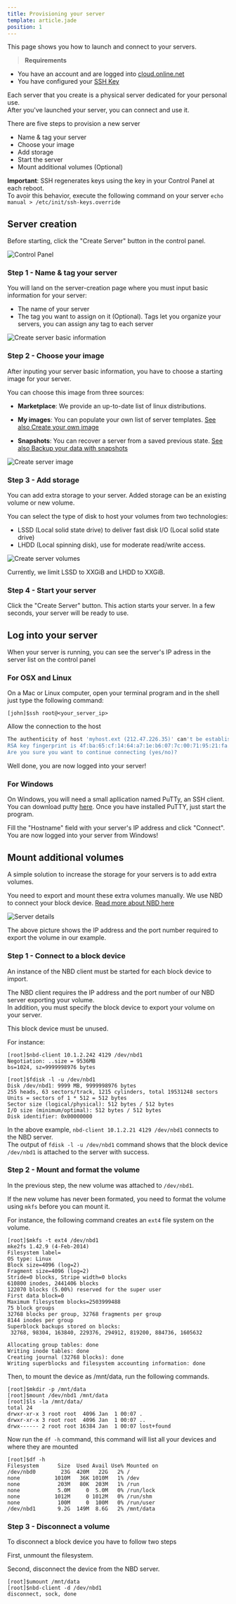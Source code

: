 ```yaml
---
title: Provisioning your server
template: article.jade
position: 1
---
```


This page shows you how to launch and connect to your servers.

> <strong>Requirements</strong>
- You have an account and are logged into [cloud.online.net](//cloud.online.net)
- You have configured your [SSH Key](/account/ssh_keys.html)


Each server that you create is a physical server dedicated for your personal use.<br/>
After you've launched your server, you can connect and use it.

There are five steps to provision a new server

- Name & tag your server
- Choose your image
- Add storage
- Start the server
- Mount additional volumes (Optional)

<strong>Important</strong>: SSH regenerates keys using the key in your Control Panel at each reboot.<br/>
To avoir this behavior, execute the following command on your server `echo manual > /etc/init/ssh-keys.override`

## Server creation

Before starting, click the "Create Server" button in the control panel.

![Control Panel](../../images/dashboard.png "Control Panel")

### Step 1 - Name & tag your server

You will land on the server-creation page where you must input basic information for your server:

- The name of your server
- The tag you want to assign on it (Optional). Tags let you organize your servers, you can assign any tag to each server

![Create server basic information](../../images/server_basic_information.png "Create server basic information")

### Step 2 - Choose your image

After inputing your server basic information, you have to choose a starting image for your server.

You can choose this image from three sources:

- <strong>Marketplace</strong>: We provide an up-to-date list of linux distributions.

- <strong>My images</strong>: You can populate your own list of server templates. [See also Create your own image](/howto/create_image.html)

- <strong>Snapshots</strong>: You can recover a server from a saved previous state. [See also Backup your data with snapshots](/howto/create_snapshot.html)

![Create server image](../../images/server_image.png "Create server image")

### Step 3 - Add storage

You can add extra storage to your server. Added storage can be an existing volume or new volume.

You can select the type of disk to host your volumes from two technologies:

- LSSD (Local solid state drive) to deliver fast disk I/O (Local solid state drive) 
- LHDD (Local spinning disk), use for moderate read/write access.

![Create server volumes](../../images/server_volume.png "Create server volumes")

Currently, we limit LSSD to XXGiB and LHDD to XXGiB.

### Step 4 - Start your server

Click the "Create Server" button. This action starts your server. In a few seconds, your server will be ready to use.

## Log into your server

When your server is running, you can see the server's IP adress in the server list on the control panel

### For OSX and Linux

On a Mac or Linux computer, open your terminal program and in the shell just type the following command:

```
[john]$ssh root@<your_server_ip>
```

Allow the connection to the host<br/>
```sh
The authenticity of host 'myhost.ext (212.47.226.35)' can't be established.
RSA key fingerprint is 4f:ba:65:cf:14:64:a7:1e:b6:07:7c:00:71:95:21:fa.
Are you sure you want to continue connecting (yes/no)?
```

Well done, you are now logged into your server!

### For Windows

On Windows, you will need a small apllication named PuTTy, an SSH client. You can download putty [here](http://www.chiark.greenend.org.uk/~sgtatham/putty/download.html).
Once you have installed PuTTY, just start the program.

Fill the "Hostname" field with your server's IP address and click "Connect". You are now logged into your server from Windows!

## Mount additional volumes

A simple solution to increase the storage for your servers is to add extra volumes.

You need to export and mount these extra volumes manually.
We use NBD to connect your block device. [Read more about NBD here]()


![Server details](../../images/server_details.png "Server details")

The above picture shows the IP address and the port number required to export the volume in our example.

### Step 1 - Connect to a block device

An instance of the NBD client must be started for each block device to import.

The NBD client requires the IP address and the port number of our NBD server exporting your volume.<br/>
In addition, you must specify the block device to export your volume on your server.

This block device must be unused.

For instance: 
```
[root]$nbd-client 10.1.2.242 4129 /dev/nbd1
Negotiation: ..size = 9536MB
bs=1024, sz=9999998976 bytes

[root]$fdisk -l -u /dev/nbd1
Disk /dev/nbd1: 9999 MB, 9999998976 bytes
255 heads, 63 sectors/track, 1215 cylinders, total 19531248 sectors
Units = sectors of 1 * 512 = 512 bytes
Sector size (logical/physical): 512 bytes / 512 bytes
I/O size (minimum/optimal): 512 bytes / 512 bytes
Disk identifier: 0x00000000

```

In the above example, `nbd-client 10.1.2.21 4129 /dev/nbd1` connects to the NBD server.<br/>
The output of `fdisk -l -u /dev/nbd1` command shows that the block device `/dev/nbd1` is attached to the server with success.

### Step 2 - Mount and format the volume

In the previous step, the new volume was attached to `/dev/nbd1`.

If the new volume has never been formated, you need to format the volume using `mkfs` before you can mount it.

For instance, the following command creates an `ext4` file system on the volume.

 ```
[root]$mkfs -t ext4 /dev/nbd1
mke2fs 1.42.9 (4-Feb-2014)
Filesystem label=
OS type: Linux
Block size=4096 (log=2)
Fragment size=4096 (log=2)
Stride=0 blocks, Stripe width=0 blocks
610800 inodes, 2441406 blocks
122070 blocks (5.00%) reserved for the super user
First data block=0
Maximum filesystem blocks=2503999488
75 block groups
32768 blocks per group, 32768 fragments per group
8144 inodes per group
Superblock backups stored on blocks:
  32768, 98304, 163840, 229376, 294912, 819200, 884736, 1605632

Allocating group tables: done
Writing inode tables: done
Creating journal (32768 blocks): done
Writing superblocks and filesystem accounting information: done
```

Then, to mount the device as /mnt/data, run the following commands.

```
[root]$mkdir -p /mnt/data
[root]$mount /dev/nbd1 /mnt/data
[root]$ls -la /mnt/data/
total 24
drwxr-xr-x 3 root root  4096 Jan  1 00:07 .
drwxr-xr-x 3 root root  4096 Jan  1 00:07 ..
drwx------ 2 root root 16384 Jan  1 00:07 lost+found
```

Now run the `df -h` command, this command will list all your devices and where they are mounted

```
[root]$df -h
Filesystem      Size  Used Avail Use% Mounted on
/dev/nbd0        23G  420M   22G   2% /
none           1010M   36K 1010M   1% /dev
none            203M   80K  203M   1% /run
none            5.0M     0  5.0M   0% /run/lock
none           1012M     0 1012M   0% /run/shm
none            100M     0  100M   0% /run/user
/dev/nbd1       9.2G  149M  8.6G   2% /mnt/data

```

### Step 3 - Disconnect a volume

To disconnect a block device you have to follow two steps

First, unmount the filesystem.

Second, disconnect the device from the NBD server.


```
[root]$umount /mnt/data
[root]$nbd-client -d /dev/nbd1
disconnect, sock, done
```



